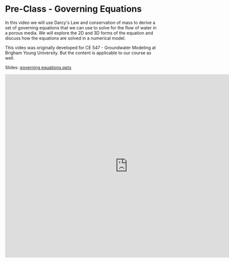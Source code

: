 # Pre-Class - Governing Equations

In this video we will use Darcy's Law and conservation of mass to derive a set of governing equations that we can use to solve for the flow of water in a porous media. We will explore the 2D and 3D forms of the equation and discuss how the equations are solved in a numerical model.

This video was originally developed for CE 547 - Groundwater Modeling at Brigham Young University. But the content is applicable to our course as well.

Slides: [governing equations.pptx](governing%20equations.pptx)

<iframe width="800" height="600" src="https://www.youtube.com/embed/KY8Yl4xRhbE?si=rIozlMihifeOg-eg" title="YouTube 
video player" frameborder="0" allow="accelerometer; autoplay; clipboard-write; encrypted-media; gyroscope; picture-in-picture; web-share" referrerpolicy="strict-origin-when-cross-origin" allowfullscreen></iframe>